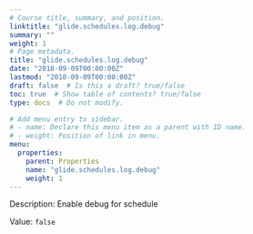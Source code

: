 ```yaml
---
# Course title, summary, and position.
linktitle: "glide.schedules.log.debug"
summary: ""
weight: 1
# Page metadata.
title: "glide.schedules.log.debug"
date: "2018-09-09T00:00:00Z"
lastmod: "2018-09-09T00:00:00Z"
draft: false  # Is this a draft? true/false
toc: true  # Show table of contents? true/false
type: docs  # Do not modify.

# Add menu entry to sidebar.
# - name: Declare this menu item as a parent with ID name.
# - weight: Position of link in menu.
menu:
  properties:
    parent: Properties
    name: "glide.schedules.log.debug"
    weight: 1
---
```


Description: Enable debug for schedule


Value: `false`